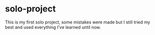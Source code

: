 # solo-project
This is my first solo project, some mistakes were made but I still tried my best and used everything I've learned until now.
